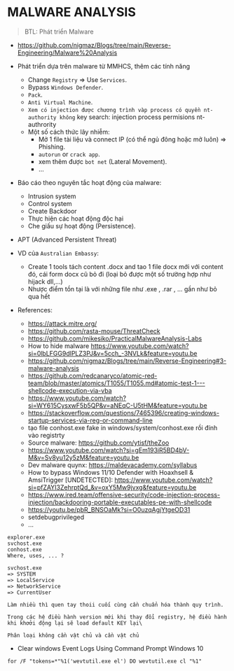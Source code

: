 # MALWARE ANALYSIS
> BTL: Phát triển Malware
- https://github.com/nigmaz/Blogs/tree/main/Reverse-Engineering/Malware%20Analysis
- Phát triển dựa trên malware từ MMHCS, thêm các tính năng
    * Change `Registry` => Use `Services`.
    * Bypass `Windows Defender`.
    * `Pack`.
    * `Anti Virtual Machine`.
    * `Xem có injection được chương trình vàp process có quyền nt-authority không` key search: injection process permisions nt-authrority
    * Một số cách thức lây nhiễm:
        + Mở 1 file tài liệu và connect IP (có thể ngủ đông hoặc mở luôn) => Phishing.
        + `autorun` or `crack app`.
        + xem thêm được `bot net` (Lateral Movement).
        + ...
- Báo cáo theo nguyên tắc hoạt động của malware:
    * Intrusion system
    * Control system
    * Create Backdoor 
    * Thực hiện các hoạt động độc hại
    * Che giấu sự hoạt động (Persistence).

- APT (Advanced Persistent Threat)
- VD của `Australian Embassy`:
    * Create 1 tools tách content .docx and tao 1 file docx mới với content đó, cái form docx cũ bỏ đi (loại bỏ được một số trường hợp như hijack dll,...)
    * Nhược điểm tồn tại là với những file như .exe , .rar , ... gần như bỏ qua hết

- References:
   * https://attack.mitre.org/
   * https://github.com/rasta-mouse/ThreatCheck
   * https://github.com/mikesiko/PracticalMalwareAnalysis-Labs
   * How to hide malware https://www.youtube.com/watch?si=0lbLFGG9dlPLZ3PJ&v=5cch_-3NVLk&feature=youtu.be
   * https://github.com/nigmaz/Blogs/tree/main/Reverse-Engineering#3-malware-analysis
   * https://github.com/redcanaryco/atomic-red-team/blob/master/atomics/T1055/T1055.md#atomic-test-1---shellcode-execution-via-vba
   * https://www.youtube.com/watch?si=WY615CysxwF5b5QP&v=aNEqC-U5tHM&feature=youtu.be
   * https://stackoverflow.com/questions/7465396/creating-windows-startup-services-via-reg-or-command-line
   * tạo file conhost.exe fake in windows/system/conhost.exe rồi đính vào registrty
   * Source malware: https://github.com/ytisf/theZoo
   * https://www.youtube.com/watch?si=gEm193iR5BD4bV-M&v=Sv8yu12y5zM&feature=youtu.be
   * Dev malware quynx: https://maldevacademy.com/syllabus
   * How to bypass Windows 11/10 Defender with Hoaxhsell & AmsiTrigger [UNDETECTED]: https://www.youtube.com/watch?si=pfZAYI3ZehrptQd_&v=oxY5Mw9jvxg&feature=youtu.be
   * https://www.ired.team/offensive-security/code-injection-process-injection/backdooring-portable-executables-pe-with-shellcode
   * https://youtu.be/pbR_BNSOaMk?si=O0uzqAgjYtgeOD31
   * setdebugprivileged
   * ...
```
explorer.exe
svchost.exe
conhost.exe
Where, uses, ... ?

svchost.exe
=> SYSTEM
=> LocalService
=> NetworkService
=> CurrentUser
```
```
Làm nhiều thì quen tay thoii cuối cùng cần chuẩn hóa thành quy trình.

Trong các hệ điều hành version mới khi thay đổi registry, hệ điều hành khi khơởi động lại sẽ load default KEY lại\

Phân loại không cần vật chủ và cần vật chủ
```

- Clear windows Event Logs Using Command Prompt Windows 10

```batch
for /F "tokens=*"%1('wevtutil.exe el') DO wevtutil.exe cl "%1"
```

